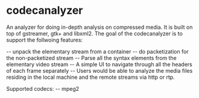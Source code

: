 codecanalyzer
=============

An analyzer for doing in-depth analysis on compressed media.
It is built on top of gstreamer, gtk+ and libxml2.
The goal of the codecanalyzer is to support the follwoing
features:

-- unpack the elementary stream from a container
-- do packetization for the non-packetized stream
-- Parse all the syntax elements from the elementary video stream
-- A simple UI to navigate through all the headers of each frame separately
-- Users would be able to analyze the media files residing in the local machine
and the remote streams via http or rtp.

Supported codecs:
-- mpeg2
